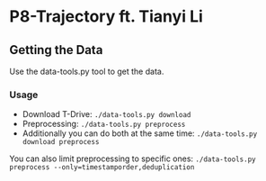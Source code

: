 # P8-Trajectory ft. Tianyi Li

## Getting the Data

Use the data-tools.py tool to get the data. 
### Usage
* Download T-Drive: `./data-tools.py download`
* Preprocessing: `./data-tools.py preprocess`
* Additionally you can do both at the same time: `./data-tools.py download preprocess`

You can also limit preprocessing to specific ones:
`./data-tools.py preprocess --only=timestamporder,deduplication`
